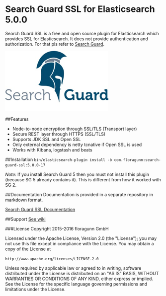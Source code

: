 # Search Guard SSL for Elasticsearch 5.0.0

Search Guard SSL is a free and open source plugin for Elasticsearch which provides SSL for Elasticsearch. 
It does not provide authentication and authorization. For that pls refer to [Search Guard](https://github.com/floragunncom/search-guard).

![Logo](https://raw.githubusercontent.com/floragunncom/sg-assets/master/logo/sg_logo_small.jpg) 

##Features
* Node-to-node encryption through SSL/TLS (Transport layer)
* Secure REST layer through HTTPS (SSL/TLS)
* Supports JDK SSL and Open SSL
* Only external dependency is netty tcnative if Open SSL is used
* Works with Kibana, logstash and beats

##Installation
 ``bin/elasticsearch-plugin install -b com.floragunn:search-guard-ssl:5.0.0-17``

_Note_: If you install Search Guard 5 then you must not install this plugin (because SG 5 already contains it). This is different from how it worked with SG 2.

##Documentation
Documentation is provided in a separate repository in markdown format.

[Search Guard SSL Documentation](https://github.com/floragunncom/search-guard-ssl-docs)

##Support
[See wiki](https://github.com/floragunncom/search-guard-ssl/wiki/Support)

###License
Copyright 2015-2016 floragunn GmbH

Licensed under the Apache License, Version 2.0 (the "License");
you may not use this file except in compliance with the License.
You may obtain a copy of the License at

   ``http://www.apache.org/licenses/LICENSE-2.0``

Unless required by applicable law or agreed to in writing, software
distributed under the License is distributed on an "AS IS" BASIS,
WITHOUT WARRANTIES OR CONDITIONS OF ANY KIND, either express or implied.
See the License for the specific language governing permissions and
limitations under the License.
